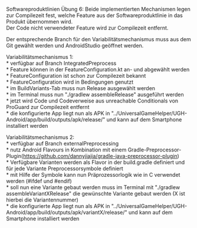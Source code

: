 Softwareproduktlinien Übung 6:
  Beide implementierten Mechanismen legen zur Compilezeit fest, welche Feature aus der Softwareproduktlinie
  in das Produkt übernommen wird.   
  Der Code nicht verwendeter Feature wird zur Compilezeit entfernt.

Der entsprechende Branch für den Variabilitätsmechanismus muss aus dem Git gewählt werden und AndroidStudio geöffnet werden.

Variabilitätsmechanismus 1:  
    * verfügbar auf Branch IntegratedPreprocess  
    * Feature können in der FeatureConfiguration.kt an- und abgewählt werden  
    * FeatureConfiguration ist schon zur Compilezeit bekannt  
    * FeatureConfiguration wird in Bedingungen genutzt  
    * im BuildVariants-Tab muss nun Release ausgewählt werden  
    * im Terminal muss nun "./gradlew assembleRelease" ausgeführt werden  
    * jetzt wird Code und Codeverweise aus unreachable Conditionals von ProGuard zur Compilezeit entfernt  
    * die konfigurierte App liegt nun als APK in "../UniversalGameHelper/UGH-Android/app/build/outputs/apk/release/" und kann auf dem Smartphone installiert werden  
    
    
Variabilitätsmechanismus 2:  
    * verfügbar auf Branch externalPreprocessing  
    * nutz Android Flavours in Kombination mit einem Gradle-Preprocessor-Plugin(https://github.com/dannyjiajia/gradle-java-preprocessor-plugin)  
    * Verfügbare Varianten werden als Flavor in der build.gradle definiert und für jede Variante Preprocessorsymbole definiert  
    * mit Hilfe der Symbole kann nun Präprozessorlogik wie in C verwendet werden (#ifdef und #endif)  
    * soll nun eine Variante gebaut werden muss im Terminal mit "./gradlew assembleVariantXRelease" die gewünschte Variante gebaut werden
      (X ist hierbei die Variantennummer)  
    * die konfigurierte App liegt nun als APK in "../UniversalGameHelper/UGH-Android/app/build/outputs/apk/variantX/release/" und kann auf dem Smartphone installiert werden  
